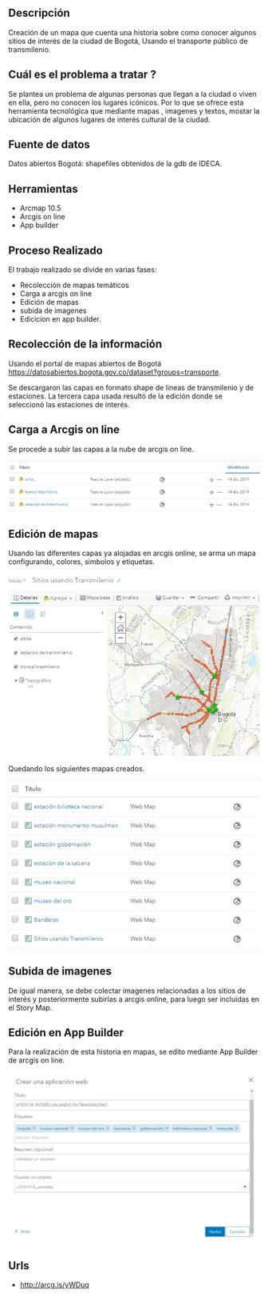## Descripción

Creación de un mapa que cuenta una historia sobre como conocer algunos sitios de interés de la ciudad de Bogotá, Usando el transporte público de transmilenio.

##  Cuál es el problema a tratar ?
Se plantea un problema de algunas personas que llegan a la ciudad o viven en ella, pero no conocen los lugares icónicos. Por lo que se ofrece esta herramienta tecnológica que mediante mapas , imagenes y textos, mostar la ubicación de algunos lugares de interés cultural de la ciudad.

## Fuente de datos

Datos abiertos Bogotá: shapefiles obtenidos de la gdb de IDECA.

##  Herramientas

- Arcmap 10.5
- Arcgis on line
- App builder

##  Proceso Realizado

El trabajo realizado se divide en varias fases:

- Recolección de mapas temáticos
- Carga a arcgis on line
- Edición de mapas
- subida de imagenes
- Edicicion en app builder.

## Recolección de la información 

Usando el portal de mapas abiertos de Bogotá
https://datosabiertos.bogota.gov.co/dataset?groups=transporte.

Se descargaron las capas en formato shape de lineas de transmilenio y de estaciones. La tercera capa usada resultó de la edición donde se seleccionó las estaciones de interés.

## Carga a Arcgis on line

Se procede a subir las capas a la nube de arcgis on line.

![subidacapas](images/t3_subida_capas.jpg)

## Edición de mapas

Usando las diferentes capas ya alojadas en arcgis online, se arma un mapa configurando, colores, simbolos y etiquetas.

![edicionmapa](images/t3_edicionmapa.jpg)

Quedando los siguientes mapas creados.

![crearmapas](images/t3_creacionmapas.jpg)

## Subida de imagenes

De igual manera, se debe colectar imagenes relacionadas a los sitios de interés y posteriormente subirlas a arcgis online, para luego ser incluidas en el Story Map.

## Edición en App Builder

Para la realización de esta historia en mapas, se edito mediante App Builder de arcgis on line.

![creacionapp](images/creacion_app.jpg)





##  Urls

-  http://arcg.is/yWDuq
